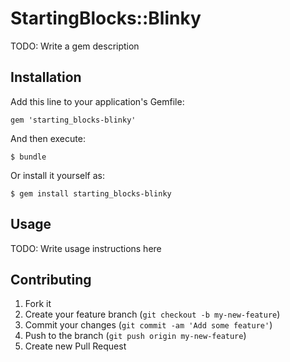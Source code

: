 # StartingBlocks::Blinky

TODO: Write a gem description

## Installation

Add this line to your application's Gemfile:

    gem 'starting_blocks-blinky'

And then execute:

    $ bundle

Or install it yourself as:

    $ gem install starting_blocks-blinky

## Usage

TODO: Write usage instructions here

## Contributing

1. Fork it
2. Create your feature branch (`git checkout -b my-new-feature`)
3. Commit your changes (`git commit -am 'Add some feature'`)
4. Push to the branch (`git push origin my-new-feature`)
5. Create new Pull Request
